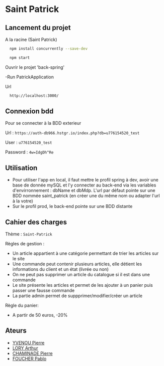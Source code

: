 
# Saint Patrick



## Lancement du projet

A la racine (Saint Patrick)

```bash
  npm install concurrently --save-dev
```
```bash
  npm start
```

Ouvrir le projet 'back-spring'

-Run PatrickApplication

Url
```bash
  http://localhost:3000/
```

## Connexion bdd

Pour se connecter à la BDD exterieur

Url : `https://auth-db966.hstgr.io/index.php?db=u776154520_test`

User : `u776154520_test`

Password : `4w=IdgDh^Re`

## Utilisation

- Pour utiliser l'app en local, il faut mettre le profil spring à dev, avoir une base de donnée mySQL et l'y connecter au back-end via les variables d'envirronnement : dbName et dbMdp. L'url par défaut pointe sur une BDD nommée saint_patrick (en créer une du même nom ou adapter l'url à la votre)
- Sur le profil prod, le back-end pointe sur une BDD distante

## Cahier des charges

Thème : `Saint-Patrick`

Règles de gestion : 
- Un article appartient à une catégorie permettant de trier les articles sur le site
- Une commande peut contenir plusieurs articles, elle détient les informations du client et un état (livrée ou non)
- On ne peut pas supprimer un article du catalogue si il est dans une commande
- Le site présente les articles et permet de les ajouter à un panier puis passer une fausse commande
- La partie admin permet de suppprimer/modifier/créer un article

Règle du panier: 
- A partir de 50 euros, -20%

## Ateurs

- [YVENOU Pierre]()
- [LORY Arthur]()
- [CHAMINADE Pierre]()
- [FOUCHER Pablo]()

